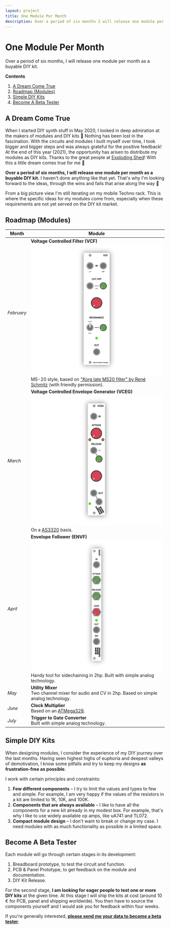 ```yaml
---
layout: project
title: One Module Per Month
description: Over a period of six months I will release one module per month as a buyable DIY kit.
---
```


# One Module Per Month

Over a period of six months, I will release one module per month as a buyable DIY kit.

**Contents**

1. [A Dream Come True](#a-dream-come-true)
3. [Roadmap (Modules)](#roadmap-modules)
3. [Simple DIY Kits](#simple-diy-kits)
3. [Become A Beta Tester](#become-a-beta-tester)

## A Dream Come True

When I started DIY synth stuff in May 2020, I looked in deep admiration at the makers of modules and DIY kits 🤩 Nothing has been lost in the fascination. With the circuits and modules I built myself over time, I took bigger and bigger steps and was always grateful for the positive feedback! At the end of this year (2021), the opportunity has arisen to distribute my modules as DIY kits. Thanks to the great people at [Exploding Shed](https://www.exploding-shed.com/)! With this a little dream comes true for me 🦄

**Over a period of six months, I will release one module per month as a buyable DIY kit.** I haven't done anything like that yet. That's why I'm looking forward to the ideas, through the wins and fails that arise along the way 💪

From a big picture view I'm still iterating on my mobile Techno rack. This is where the specific ideas for my modules come from, especially when these requirements are not yet served on the DIY kit market.

## Roadmap (Modules)

| Month      | Module                                                       |
| ---------- | ------------------------------------------------------------ |
| *February* | **Voltage Controlled Filter (VCF)**<br />![](Bumm-Bumm-Garage-Voltage-Controlled-Filter.png)<br />MS-20 style, based on ["Korg late MS20 filter" by René Schmitz](https://www.schmitzbits.de/ms20.html) (with friendly permission). |
| *March*    | **Voltage Controlled Envelope Generator (VCEG)**<br />![](Bumm-Bumm-Garage-Voltage-Controlled-Envelope-Generator.png)<br />On a [AS3320](https://www.alfarzpp.lv/eng/sc/AS3320.php) basis. |
| *April*    | **Envelope Follower (ENVF)**<br />![](Bumm-Bumm-Garage-Envelope-Follower.png)<br />Handy tool for sidechaining in 2hp. Built with simple analog technology. |
| *May*      | **Utility Mixer**<br />Two channel mixer for audio and CV in 2hp. Based on simple analog technology. |
| *June*     | **Clock Multiplier**<br />Based on an [ATMega328](https://en.wikipedia.org/wiki/ATmega328). |
| *July*     | **Trigger to Gate Converter**<br />Built with simple analog technology. |

## Simple DIY Kits

When designing modules, I consider the experience of my DIY journey over the last months. Having seen highest highs of euphoria and deepest valleys of demotivation, I know some pitfalls and try to keep my designs **as frustration-free as possible**.

I work with certain principles and constraints:

1. **Few different components** – I try to limit the values and types to few and simple. For example, I am very happy if the values of the resistors in a kit are limited to 1K, 10K, and 100K.
2. **Components that are always available** – I like to have all the components for a new kit already in my modest box. For example, that's why I like to use widely available op amps, like uA741 and TL072.
3. **Compact module design** – I don't want to break or change my case. I need modules with as much functionality as possible in a limited space.

## Become A Beta Tester

Each module will go through certain stages in its development:
1. Breadboard prototype, to test the circuit and function.
2. PCB & Panel Prototype, to get feedback on the module and documentation.
3. DIY Kit Release.

For the second stage, **I am looking for eager people to test one or more DIY kits** at the given time. At this stage I will ship the kits at cost (around 10 € for PCB, panel and shipping worldwide). You then have to source the components yourself and I would ask you for feedback within four weeks.

If you're generally interested, **[please send me your data to become a beta tester](https://docs.google.com/forms/d/e/1FAIpQLSfKtfvwYhGxv0wBNFluhGeDvSWaMq5O3WMSM092OYp7E4YglQ/viewform)**.